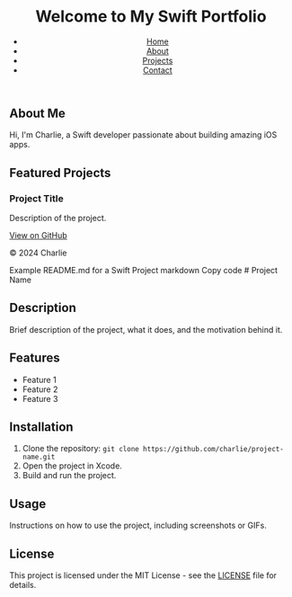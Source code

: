 <!DOCTYPE html>
<html lang="en">
<head>
    <meta charset="UTF-8">
    <meta name="viewport" content="width=device-width, initial-scale=1.0">
    <title>Charlie's Swift Portfolio</title>
    <link rel="stylesheet" href="assets/styles.css">
</head>
<body>
    <header>
        <h1>Welcome to My Swift Portfolio</h1>
        <nav>
            <ul>
                <li><a href="index.html">Home</a></li>
                <li><a href="about.html">About</a></li>
                <li><a href="projects.html">Projects</a></li>
                <li><a href="contact.html">Contact</a></li>
            </ul>
        </nav>
    </header>
    <main>
        <section>
            <h2>About Me</h2>
            <p>Hi, I'm Charlie, a Swift developer passionate about building amazing iOS apps.</p>
        </section>
        <section>
            <h2>Featured Projects</h2>
            <div class="project">
                <h3>Project Title</h3>
                <p>Description of the project.</p>
                <a href="https://github.com/charlie/project-repo">View on GitHub</a>
            </div>
        </section>
    </main>
    <footer>
        <p>&copy; 2024 Charlie</p>
    </footer>
</body>
</html>
Example README.md for a Swift Project
markdown
Copy code
# Project Name

## Description
Brief description of the project, what it does, and the motivation behind it.

## Features
- Feature 1
- Feature 2
- Feature 3

## Installation
1. Clone the repository: `git clone https://github.com/charlie/project-name.git`
2. Open the project in Xcode.
3. Build and run the project.

## Usage
Instructions on how to use the project, including screenshots or GIFs.

## License
This project is licensed under the MIT License - see the [LICENSE](LICENSE) file for details.
